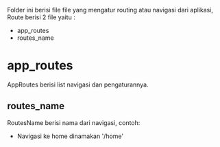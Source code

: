 Folder ini berisi file file yang mengatur routing atau navigasi dari aplikasi,
Route berisi 2 file yaitu :
 - app_routes
 - routes_name

# app_routes
AppRoutes berisi list navigasi dan pengaturannya.

## routes_name
RoutesName berisi nama dari navigasi, contoh:
- Navigasi ke home dinamakan '/home'
